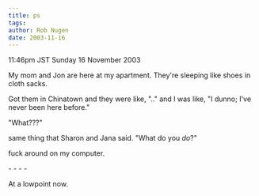 ```yaml
---
title: ps
tags: 
author: Rob Nugen
date: 2003-11-16
---
```


<p class=date>11:46pm JST Sunday 16 November 2003</p>

<p>My mom and Jon are here at my apartment.  They're sleeping like
shoes in cloth sacks.</p>

<p>Got them in Chinatown and they were like, ".." and I was like, "I
dunno; I've never been here before."</p>

<p>"What???"</p>

<p>same thing that Sharon and Jana said.  "What do you <em>do</em>?"</p>

<p>fuck around on my computer.</p>

<p>- - - -</p>

<p>At a lowpoint now.</p>

